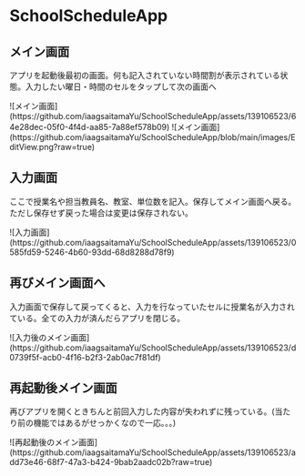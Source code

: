 # SchoolScheduleApp
<h2>メイン画面</h2>
<p>アプリを起動後最初の画面。何も記入されていない時間割が表示されている状態。入力したい曜日・時間のセルをタップして次の画面へ</p>
![メイン画面](https://github.com/iaagsaitamaYu/SchoolScheduleApp/assets/139106523/64e28dec-05f0-4f4d-aa85-7a88ef578b09)
![メイン画面](https://github.com/iaagsaitamaYu/SchoolScheduleApp/blob/main/images/EditView.png?raw=true)
<h2>入力画面</h2>
<p>ここで授業名や担当教員名、教室、単位数を記入。保存してメイン画面へ戻る。ただし保存せず戻った場合は変更は保存されない。</p>
![入力画面](https://github.com/iaagsaitamaYu/SchoolScheduleApp/assets/139106523/0585fd59-5246-4b60-93dd-68d8288d78f9)

<h2>再びメイン画面へ</h2>
<p>入力画面で保存して戻ってくると、入力を行なっていたセルに授業名が入力されている。全ての入力が済んだらアプリを閉じる。</p>
![入力後のメイン画面](https://github.com/iaagsaitamaYu/SchoolScheduleApp/assets/139106523/d0739f5f-acb0-4f16-b2f3-2ab0ac7f81df)

<h2>再起動後メイン画面</h2>
<p>再びアプリを開くときちんと前回入力した内容が失われずに残っている。<span color="red">(当たり前の機能ではあるがせっかくなので一応。。。)</span></p>
![再起動後のメイン画面](https://github.com/iaagsaitamaYu/SchoolScheduleApp/assets/139106523/add73e46-68f7-47a3-b424-9bab2aadc02b?raw=true)

